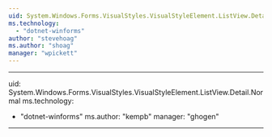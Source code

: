 ```yaml
---
uid: System.Windows.Forms.VisualStyles.VisualStyleElement.ListView.Detail
ms.technology: 
  - "dotnet-winforms"
author: "stevehoag"
ms.author: "shoag"
manager: "wpickett"
---
```


---
uid: System.Windows.Forms.VisualStyles.VisualStyleElement.ListView.Detail.Normal
ms.technology: 
  - "dotnet-winforms"
ms.author: "kempb"
manager: "ghogen"
---
